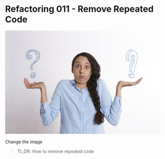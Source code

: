 # Refactoring 011 - Remove Repeated Code
            
![Refactoring 011 - Remove Repeated Code](Refactoring%20011%20-%20Remove%20Repeated%20Code.jpg)

Change the image

> TL;DR: How to remove repeated code
